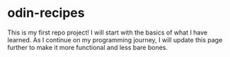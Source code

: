 # odin-recipes
This is my first repo project!
I will start with the basics of what I have learned. 
As I continue on my programming journey, I will update this page further to make it more functional and less bare bones. 
